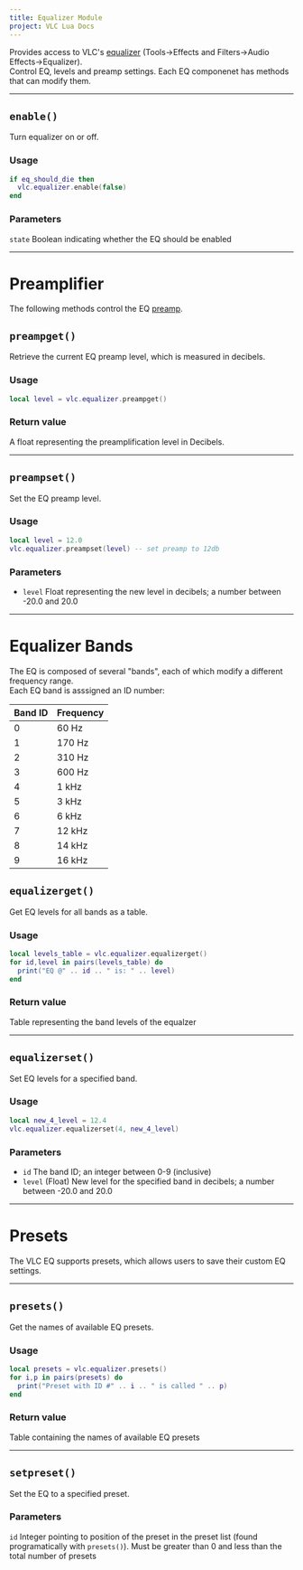 ```yaml
---
title: Equalizer Module
project: VLC Lua Docs
---
```

Provides access to VLC's [equalizer](https://en.wikipedia.org/wiki/Equalization_(audio)) (Tools->Effects and Filters->Audio Effects->Equalizer).  
Control EQ, levels and preamp settings. Each EQ componenet has methods that can modify them.

----
## `enable()`
Turn equalizer on or off.

### Usage
```lua
if eq_should_die then
  vlc.equalizer.enable(false)
end
```

### Parameters
`state` Boolean indicating whether the EQ should be enabled

----
# Preamplifier
The following methods control the EQ [preamp](https://en.wikipedia.org/wiki/Preamplifier).


## `preampget()`
Retrieve the current EQ preamp level, which is measured in decibels.

### Usage
```lua
local level = vlc.equalizer.preampget()
```

### Return value
A float representing the preamplification level in Decibels.

----
## `preampset()`
Set the EQ preamp level.

### Usage
```lua
local level = 12.0
vlc.equalizer.preampset(level) -- set preamp to 12db
```

### Parameters
- `level` Float representing the new level in decibels; a number between -20.0 and 20.0

----
# Equalizer Bands
The EQ is composed of several "bands", each of which modify a different frequency range.  
Each EQ band is asssigned an ID number:

| Band ID | Frequency |
| ------- | --------- |
| 0 | 60 Hz |
| 1 | 170 Hz |
| 2 | 310 Hz |
| 3 | 600 Hz |
| 4 | 1 kHz |
| 5 | 3 kHz |
| 6 | 6 kHz |
| 7 | 12 kHz |
| 8 | 14 kHz |
| 9 | 16 kHz |


## `equalizerget()`
Get EQ levels for all bands as a table. 

### Usage
```lua
local levels_table = vlc.equalizer.equalizerget()
for id,level in pairs(levels_table) do
  print("EQ @" .. id .. " is: " .. level)
end
```

### Return value
Table representing the band levels of the equalzer

----
## `equalizerset()`
Set EQ levels for a specified band.

### Usage
```lua
local new_4_level = 12.4
vlc.equalizer.equalizerset(4, new_4_level)
```

### Parameters
- `id` The band ID; an integer between 0-9 (inclusive)
- `level` (Float) New level for the specified band in decibels; a number between -20.0 and 20.0

----
# Presets
The VLC EQ supports presets, which allows users to save their custom EQ settings.

----
## `presets()`
Get the names of available EQ presets.

### Usage
```lua
local presets = vlc.equalizer.presets()
for i,p in pairs(presets) do
  print("Preset with ID #" .. i .. " is called " .. p)
end
```

### Return value
Table containing the names of available EQ presets

----
## `setpreset()`
Set the EQ to a specified preset.

### Parameters
`id` Integer pointing to position of the preset in the preset list (found programatically with `presets()`). Must be greater than 0 and less than the total number of presets
